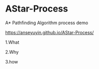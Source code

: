 # AStar-Process
A* Pathfinding Algorithm process demo

https://anseyuyin.github.io/AStar-Process/

1.What 

2.Why

3.how